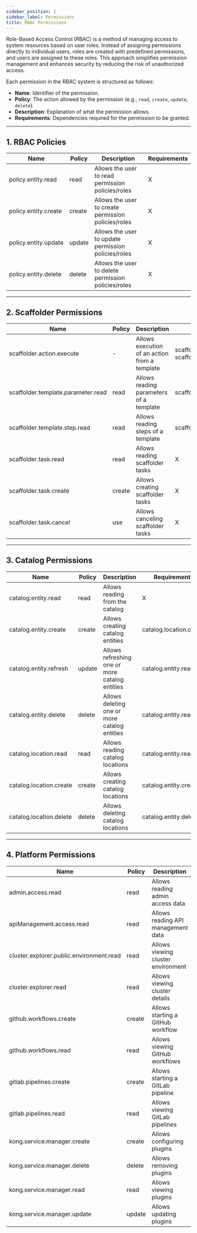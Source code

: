 ```yaml
---
sidebar_position: 2
sidebar_label: Permissions
title: RBAC Permissions
---
```


Role-Based Access Control (RBAC) is a method of managing access to system resources based on user roles. Instead of assigning permissions directly to individual users, roles are created with predefined permissions, and users are assigned to these roles. This approach simplifies permission management and enhances security by reducing the risk of unauthorized access.

Each permission in the RBAC system is structured as follows:

- **Name**: Identifier of the permission.
- **Policy**: The action allowed by the permission (e.g., `read`, `create`, `update`, `delete`).
- **Description**: Explanation of what the permission allows.
- **Requirements**: Dependencies required for the permission to be granted.

---

## **1. RBAC Policies**

| Name | Policy | Description | Requirements |
| --- | --- | --- | --- |
| policy.entity.read | read | Allows the user to read permission policies/roles | X |
| policy.entity.create | create | Allows the user to create permission policies/roles | X |
| policy.entity.update | update | Allows the user to update permission policies/roles | X |
| policy.entity.delete | delete | Allows the user to delete permission policies/roles | X |

---

## **2. Scaffolder Permissions**

| Name | Policy | Description | Requirements |
| --- | --- | --- | --- |
| scaffolder.action.execute | - | Allows execution of an action from a template | scaffolder.template.parameter.read, scaffolder.template.step.read |
| scaffolder.template.parameter.read | read | Allows reading parameters of a template | scaffolder.template.step.read |
| scaffolder.template.step.read | read | Allows reading steps of a template | scaffolder.template.parameter.read |
| scaffolder.task.read | read | Allows reading scaffolder tasks | X |
| scaffolder.task.create | create | Allows creating scaffolder tasks | X |
| scaffolder.task.cancel | use | Allows canceling scaffolder tasks | X |

---

## **3. Catalog Permissions**

| Name | Policy | Description | Requirements |
| --- | --- | --- | --- |
| catalog.entity.read | read | Allows reading from the catalog | X |
| catalog.entity.create | create | Allows creating catalog entities | catalog.location.create |
| catalog.entity.refresh | update | Allows refreshing one or more catalog entities | catalog.entity.read |
| catalog.entity.delete | delete | Allows deleting one or more catalog entities | catalog.entity.read |
| catalog.location.read | read | Allows reading catalog locations | catalog.entity.read |
| catalog.location.create | create | Allows creating catalog locations | catalog.entity.create |
| catalog.location.delete | delete | Allows deleting catalog locations | catalog.entity.delete |

---

## **4. Platform Permissions**

| Name | Policy | Description | Requirements |
| --- | --- | --- | --- |
| admin.access.read | read | Allows reading admin access data | X |
| apiManagement.access.read | read | Allows reading API management data | X |
| cluster.explorer.public.environment.read | read | Allows viewing cluster environment | X |
| cluster.explorer.read | read | Allows viewing cluster details | X |
| github.workflows.create | create | Allows starting a GitHub workflow | X |
| github.workflows.read | read | Allows viewing GitHub workflows | X |
| gitlab.pipelines.create | create | Allows starting a GitLab pipeline | X |
| gitlab.pipelines.read | read | Allows viewing GitLab pipelines | X |
| kong.service.manager.create | create | Allows configuring plugins | X |
| kong.service.manager.delete | delete | Allows removing plugins | X |
| kong.service.manager.read | read | Allows viewing plugins | X |
| kong.service.manager.update | update | Allows updating plugins | X |